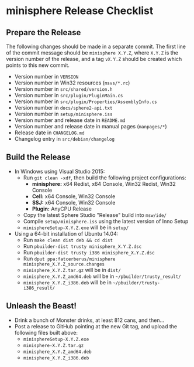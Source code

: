 minisphere Release Checklist
============================

Prepare the Release
-------------------

The following changes should be made in a separate commit.  The first line of
the commit message should be `minisphere X.Y.Z`, where `X.Y.Z` is the version
number of the release, and a tag `vX.Y.Z` should be created which points to this
new commit.

* Version number in `VERSION`
* Version number in Win32 resources (`msvs/*.rc`)
* Version number in `src/shared/version.h`
* Version number in `src/plugin/PluginMain.cs`
* Version number in `src/plugin/Properties/AssemblyInfo.cs`
* Version number in `docs/sphere2-api.txt`
* Version number in `setup/minisphere.iss`
* Version number and release date in `README.md`
* Version number and release date in manual pages (`manpages/*`)
* Release date in `CHANGELOG.md`
* Changelog entry in `src/debian/changelog`


Build the Release
-----------------

* In Windows using Visual Studio 2015:
    - Run `git clean -xdf`, then build the following project configurations:
        + **minisphere:** x64 Redist, x64 Console, Win32 Redist, Win32 Console
        + **Cell:** x64 Console, Win32 Console
        + **SSJ:** x64 Console, Win32 Console
        + **Plugin:** AnyCPU Release
    - Copy the latest Sphere Studio "Release" build into `msw/ide/`
    - Compile `setup/minisphere.iss` using the latest version of Inno Setup
    - `minisphereSetup-X.Y.Z.exe` will be in `setup/`
* Using a 64-bit installation of Ubuntu 14.04:
    - Run `make clean dist deb && cd dist`
    - Run `pbuilder-dist trusty minisphere_X.Y.Z.dsc`
    - Run `pbuilder-dist trusty i386 minisphere_X.Y.Z.dsc`
    - Run `dput ppa:fatcerberus/minisphere minisphere_X.Y.Z_source.changes`
    - `minisphere_X.Y.Z.tar.gz` will be in `dist/`
    - `minisphere_X.Y.Z_amd64.deb` will be in `~/pbuilder/trusty_result/`
    - `minisphere_X.Y.Z_i386.deb` will be in `~/pbuilder/trusty-i386_result/`


Unleash the Beast!
------------------

* Drink a bunch of Monster drinks, at least 812 cans, and then...
* Post a release to GitHub pointing at the new Git tag, and upload the following
  files built above:
    - `minisphereSetup-X.Y.Z.exe`
    - `minisphere-X.Y.Z.tar.gz`
    - `minisphere_X.Y.Z_amd64.deb`
    - `minisphere_X.Y.Z_i386.deb`

